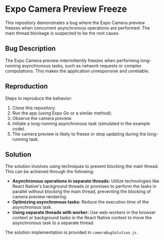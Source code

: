 # Expo Camera Preview Freeze

This repository demonstrates a bug where the Expo Camera preview freezes when concurrent asynchronous operations are performed. The main thread blockage is suspected to be the root cause.

## Bug Description

The Expo Camera preview intermittently freezes when performing long-running asynchronous tasks, such as network requests or complex computations. This makes the application unresponsive and unreliable.

## Reproduction

Steps to reproduce the behavior:

1. Clone this repository.
2. Run the app (using Expo Go or a similar method).
3. Observe the camera preview. 
4. Initiate a long-running asynchronous task (simulated in the example code).
5. The camera preview is likely to freeze or stop updating during the long-running task.

## Solution

The solution involves using techniques to prevent blocking the main thread. This can be achieved through the following:

* **Asynchronous operations in separate threads:**  Utilize technologies like React Native's background threads or promises to perform the tasks in parallel without blocking the main thread, preventing the blocking of camera preview rendering.
* **Optimizing asynchronous tasks:** Reduce the execution time of the asynchronous task.
* **Using separate threads with worker:** Use web workers in the browser context or background tasks in the React Native context to move the asynchronous task to a separate thread.

The solution implementation is provided in `cameraBugSolution.js`.